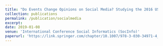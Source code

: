 ```yaml
---
title: "Do Events Change Opinions on Social Media? Studying the 2016 US Presidential Debates"
collection: publications
permalink: /publication/socialmedia
excerpt: 
date: 2019-01-08
venue: 'International Conference Social Informatics (SocInfo)'
paperurl: 'https://link.springer.com/chapter/10.1007/978-3-030-34971-4_20'
---
```

